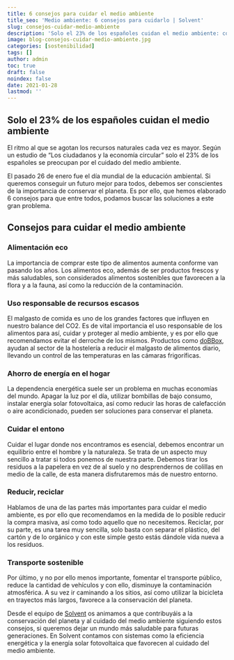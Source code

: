 ```yaml
---
title: 6 consejos para cuidar el medio ambiente
title_seo: 'Medio ambiente: 6 consejos para cuidarlo | Solvent'
slug: consejos-cuidar-medio-ambiente
description: 'Solo el 23% de los españoles cuidan el medio ambiente: consejos para conseguir aumentarlo. ¿Quieres formar parte de ese porcentaje?'
image: blog-consejos-cuidar-medio-ambiente.jpg
categories: [sostenibilidad]
tags: []
author: admin
toc: true
draft: false
noindex: false
date: 2021-01-28
lastmod: ''
---
```

## Solo el 23% de los españoles cuidan el medio ambiente

El ritmo al que se agotan los recursos naturales cada vez es mayor. Según un estudio de “Los ciudadanos y la economía circular” solo el 23% de los españoles se preocupan por el cuidado del medio ambiente.

El pasado 26 de enero fue el día mundial de la educación ambiental. Si queremos conseguir un futuro mejor para todos, debemos ser conscientes de la importancia de conservar el planeta. Es por ello, que hemos elaborado 6 consejos para que entre todos, podamos buscar las soluciones a este gran problema.

## Consejos para cuidar el medio ambiente

### Alimentación eco

La importancia de comprar este tipo de alimentos aumenta conforme van pasando los años. Los alimentos eco, además de ser productos frescos y más saludables, son considerados alimentos sostenibles que favorecen a la flora y a la fauna, así como la reducción de la contaminación.

### Uso responsable de recursos escasos

El malgasto de comida es uno de los grandes factores que influyen en nuestro balance del CO2. Es de vital importancia el uso responsable de los alimentos para así, cuidar y proteger al medio ambiente, y es por ello que recomendamos evitar el derroche de los mismos. Productos como [doBBox](https://dobbox.com/), ayudan al sector de la hostelería a reducir el malgasto de alimentos diario, llevando un control de las temperaturas en las cámaras frigoríficas.

### Ahorro de energía en el hogar

La dependencia energética suele ser un problema en muchas economías del mundo. Apagar la luz por el día, utilizar bombillas de bajo consumo, instalar energía solar fotovoltaica, así como reducir las horas de calefacción o aire acondicionado, pueden ser soluciones para conservar el planeta.

### Cuidar el entono

Cuidar el lugar donde nos encontramos es esencial, debemos encontrar un equilibrio entre el hombre y la naturaleza. Se trata de un aspecto muy sencillo a tratar si todos ponemos de nuestra parte. Debemos tirar los residuos a la papelera en vez de al suelo y no desprendernos de colillas en medio de la calle, de esta manera disfrutaremos más de nuestro entorno.

### Reducir, reciclar

Hablamos de una de las partes más importantes para cuidar el medio ambiente, es por ello que recomendamos en la medida de lo posible reducir la compra masiva, así como todo aquello que no necesitemos. Reciclar, por su parte, es una tarea muy sencilla, solo basta con separar el plástico, del cartón y de lo orgánico y con este simple gesto estás dándole vida nueva a los residuos.

### Transporte sostenible

Por último, y no por ello menos importante, fomentar el transporte público, reduce la cantidad de vehículos y con ello, disminuye la contaminación atmosférica. A su vez ir caminando a los sitios, así como utilizar la bicicleta en trayectos más largos, favorece a la conservación del planeta.

Desde el equipo de [Solvent](/) os animamos a que contribuyáis a la conservación del planeta y al cuidado del medio ambiente siguiendo estos consejos, si queremos dejar un mundo más saludable para futuras generaciones. En Solvent contamos con sistemas como la eficiencia energética y la energía solar fotovoltaica que favorecen al cuidado del medio ambiente.
